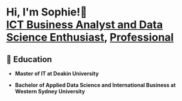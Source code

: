 <!--
**callmesoffie1811/callmesoffie1811** is a ✨ _special_ ✨ repository because its `README.md` (this file) appears on your GitHub profile.
- 🔭 I’m currently working on ...
- 🌱 I’m currently learning ...
- 👯 I’m looking to collaborate on ...
- 🤔 I’m looking for help with ...
- 💬 Ask me about ...
- 📫 How to reach me: ...
- 😄 Pronouns: ...
- ⚡ Fun fact: ...
-->
<h1>Hi, I'm Sophie!👋 <br/><a href="https://github.com/callmesoffie1811"> ICT Business Analyst and Data Science Enthusiast</a>, <a href="https://www.linkedin.com/in/callmesoffie/"> Professional </a> </h1>
<h2> 🌱 Education </h2>

- <b> Master of IT at Deakin University </b>

- <b> Bachelor of Applied Data Science and International Business at Western Sydney University </b>
